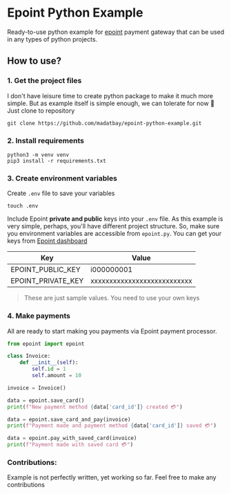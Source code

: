 # Epoint Python Example

Ready-to-use python example for [epoint](https://epoint.az/) payment gateway that can be used in any types of python
projects.

## How to use?

### 1. Get the project files
I don't have leisure time to create python package to make it much more simple. But as example itself is simple enough, we can tolerate for now 🤯
Just clone to repository 
```shell
git clone https://github.com/madatbay/epoint-python-example.git
```

### 2. Install requirements

```shell
python3 -m venv venv
pip3 install -r requirements.txt
```

### 3. Create environment variables
Create `.env` file to save your variables
```shell
touch .env
```
Include Epoint **private and public** keys into your `.env` file. As this example is very simple, perhaps, you'll have
different project structure. So, make sure you environment variables are accessible from `epoint.py`. You can get your keys from [Epoint dashboard](https://epoint.az/en/profile/api)

| Key                | Value                       |
|--------------------|-----------------------------|
| EPOINT_PUBLIC_KEY  | i000000001                  |
| EPOINT_PRIVATE_KEY | xxxxxxxxxxxxxxxxxxxxxxxxxxx |

> These are just sample values. You need to use your own keys

### 4. Make payments
All are ready to start making you payments via Epoint payment processor.
```python
from epoint import epoint

class Invoice:
    def __init__(self):
        self.id = 1
        self.amount = 10

invoice = Invoice()

data = epoint.save_card()
print(f"New payment method {data['card_id']} created 💳")

data = epoint.save_card_and_pay(invoice)
print(f"Payment made and payment method {data['card_id']} saved 💳")

data = epoint.pay_with_saved_card(invoice)
print(f"Payment made with saved card 💳")
```

### Contributions:
Example is not perfectly written, yet working so far. Feel free to make any contributions
